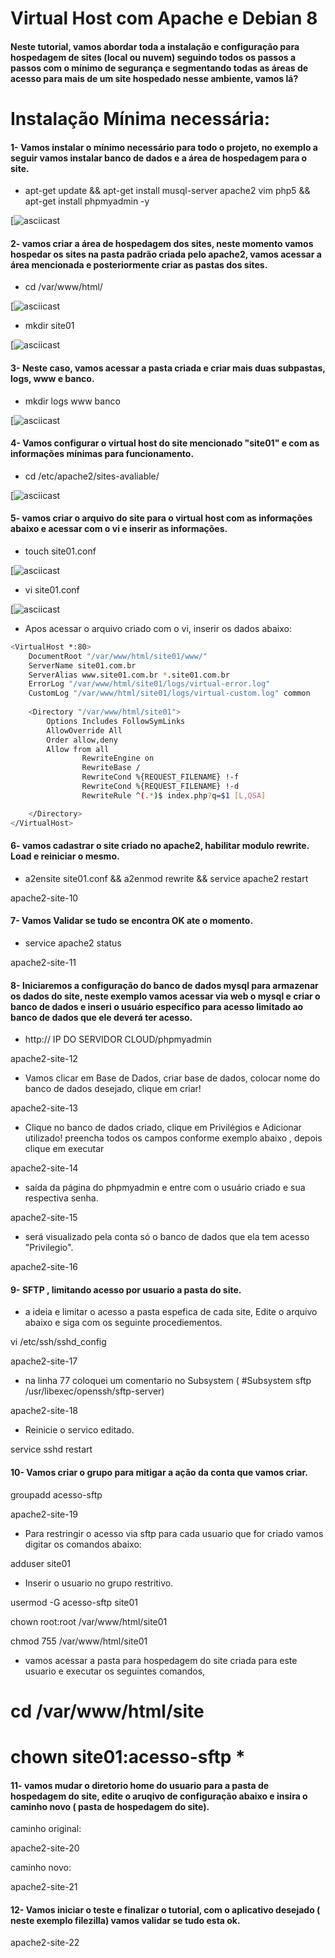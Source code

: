 Virtual Host com Apache e Debian 8
===========

#### Neste tutorial, vamos abordar toda a instalação e configuração para hospedagem de sites (local ou nuvem) seguindo todos os passos a passos com o mínimo de segurança e segmentando todas as áreas de acesso para mais de um site hospedado nesse ambiente, vamos lá?


Instalação Mínima necessária:
===========

#### 1- Vamos instalar o mínimo necessário para todo o projeto, no exemplo a seguir vamos instalar banco de dados e a área de hospedagem para o site.


* apt-get update && apt-get install musql-server apache2 vim php5 && apt-get install phpmyadmin -y


[![asciicast](https://github.com/MagnoMonteCerqueira/Apache/blob/master/src/img/apache2-site-01.PNG)


#### 2- vamos criar a área de hospedagem dos sites, neste momento vamos hospedar os sites na pasta padrão criada pelo apache2, vamos acessar a área mencionada e posteriormente criar as pastas dos sites.


* cd /var/www/html/


[![asciicast](https://github.com/MagnoMonteCerqueira/Apache/blob/master/src/img/apache2-site-02.PNG)


* mkdir site01


[![asciicast](https://github.com/MagnoMonteCerqueira/Apache/blob/master/src/img/apache2-site-03.PNG)


#### 3- Neste caso, vamos acessar a pasta criada e criar mais duas subpastas, logs, www e banco.


* mkdir logs www banco


[![asciicast](https://github.com/MagnoMonteCerqueira/Apache/blob/master/src/img/apache2-site-04.PNG)


#### 4- Vamos configurar o virtual host do site mencionado "site01" e com as informações mínimas para funcionamento.


* cd /etc/apache2/sites-avaliable/


[![asciicast](https://github.com/MagnoMonteCerqueira/Apache/blob/master/src/img/apache2-site-05.PNG)


#### 5- vamos criar o arquivo do site para o virtual host com as informações abaixo e acessar com o vi e inserir as informações.


* touch site01.conf


[![asciicast](https://github.com/MagnoMonteCerqueira/Apache/blob/master/src/img/apache2-site-06.PNG)


* vi site01.conf


[![asciicast](https://github.com/MagnoMonteCerqueira/Apache/blob/master/src/img/apache2-site-08.PNG)


* Apos acessar o arquivo criado com o vi, inserir os dados abaixo:


```sh
<VirtualHost *:80>
    DocumentRoot "/var/www/html/site01/www/"
    ServerName site01.com.br
    ServerAlias www.site01.com.br *.site01.com.br
    ErrorLog "/var/www/html/site01/logs/virtual-error.log"
    CustomLog "/var/www/html/site01/logs/virtual-custom.log" common
    
    <Directory "/var/www/html/site01">
        Options Includes FollowSymLinks
        AllowOverride All
        Order allow,deny
        Allow from all
                RewriteEngine on
                RewriteBase /
                RewriteCond %{REQUEST_FILENAME} !-f
                RewriteCond %{REQUEST_FILENAME} !-d
                RewriteRule ^(.*)$ index.php?q=$1 [L,QSA]

    </Directory>
</VirtualHost>
```




#### 6- vamos cadastrar o site criado no apache2, habilitar modulo rewrite. Load e reiniciar o mesmo.


* a2ensite site01.conf && a2enmod rewrite && service apache2 restart


apache2-site-10


#### 7- Vamos Validar se tudo se encontra OK ate o momento.


* service apache2 status


apache2-site-11


#### 8- Iniciaremos a configuração do banco de dados mysql para armazenar os dados do site, neste exemplo vamos acessar via web o mysql e criar o banco de dados e inseri o usuário específico para acesso limitado ao banco de dados que ele deverá ter acesso.


* http:// IP DO SERVIDOR CLOUD/phpmyadmin


apache2-site-12


* Vamos clicar em Base de Dados, criar base de dados, colocar nome do banco de dados desejado, clique em criar!


apache2-site-13


* Clique no banco de dados criado, clique em Privilégios e Adicionar utilizado! preencha todos os campos conforme exemplo abaixo , depois clique em executar


apache2-site-14


* saída da página do phpmyadmin e entre com o usuário criado e sua respectiva senha.


apache2-site-15


* será visualizado pela conta só o banco de dados que ela tem acesso "Privilegio".


apache2-site-16


#### 9- SFTP , limitando acesso por usuario a pasta do site.

* a ideia e limitar o acesso a pasta espefica de cada site, Edite o arquivo abaixo e siga com os seguinte procediementos.

vi /etc/ssh/sshd_config


apache2-site-17


* na linha 77 coloquei um comentario no Subsystem ( #Subsystem sftp /usr/libexec/openssh/sftp-server)


apache2-site-18


* Reinicie o servico editado.

service sshd restart

#### 10- Vamos criar o grupo para mitigar a ação da conta que vamos criar.


groupadd acesso-sftp


apache2-site-19


* Para restringir o acesso via sftp para cada usuario que for criado vamos digitar os comandos abaixo:

adduser site01 

* Inserir o usuario no grupo restritivo.

usermod -G acesso-sftp site01

chown root:root /var/www/html/site01

chmod 755 /var/www/html/site01

* vamos acessar a pasta para hospedagem do site criada para este usuario e executar os seguintes comandos, 

# cd /var/www/html/site

# chown site01:acesso-sftp * 

#### 11- vamos mudar o diretorio home do usuario para a pasta de hospedagem do site, edite o aruqivo de configuração abaixo e insira o caminho novo ( pasta de hospedagem do site).

caminho original:

apache2-site-20

caminho novo:

apache2-site-21

#### 12- Vamos iniciar o teste e finalizar o tutorial, com o aplicativo desejado ( neste exemplo filezilla) vamos validar se tudo esta ok.


apache2-site-22


